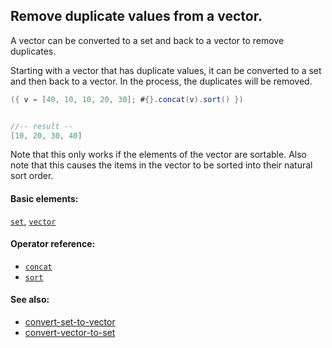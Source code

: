 <!---
  This markdown file was generated. Do not edit.
  -->

## Remove duplicate values from a vector.

A vector can be converted to a set and back to a vector to remove duplicates.

Starting with a vector that has duplicate values, it can be converted to a set and then back to a vector. In the process, the duplicates will be removed.

```java
({ v = [40, 10, 10, 20, 30]; #{}.concat(v).sort() })


//-- result --
[10, 20, 30, 40]
```

Note that this only works if the elements of the vector are sortable. Also note that this causes the items in the vector to be sorted into their natural sort order.

#### Basic elements:

[`set`](../jadeite-basic-syntax-reference.md#set), [`vector`](../jadeite-basic-syntax-reference.md#vector)

#### Operator reference:

* [`concat`](../jadeite-full-reference.md#concat)
* [`sort`](../jadeite-full-reference.md#sort)


#### See also:

* [convert-set-to-vector](convert-set-to-vector.md)
* [convert-vector-to-set](convert-vector-to-set.md)


